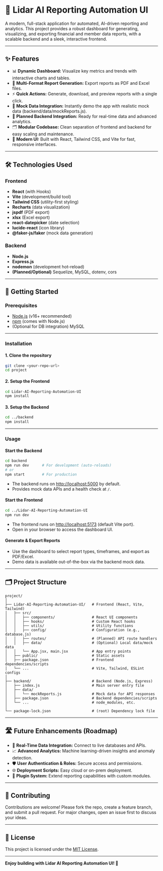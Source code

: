 # 🚀 Lidar AI Reporting Automation UI

A modern, full-stack application for automated, AI-driven reporting and analytics. This project provides a robust dashboard for generating, visualizing, and exporting financial and member data reports, with a scalable backend and a sleek, interactive frontend.

---

## ✨ Features

- 📊 **Dynamic Dashboard:** Visualize key metrics and trends with interactive charts and tables.
- 📝 **Multi-Format Report Generation:** Export reports as PDF and Excel files.
- ⚡ **Quick Actions:** Generate, download, and preview reports with a single click.
- 🧪 **Mock Data Integration:** Instantly demo the app with realistic mock data (backend/data/mockReports.js).
- 🔗 **Planned Backend Integration:** Ready for real-time data and advanced analytics.
- 🗂️ **Modular Codebase:** Clean separation of frontend and backend for easy scaling and maintenance.
- 🎨 **Modern UI:** Built with React, Tailwind CSS, and Vite for fast, responsive interfaces.

---

## 🛠️ Technologies Used

### **Frontend**
- **React** (with Hooks)
- **Vite** (development/build tool)
- **Tailwind CSS** (utility-first styling)
- **Recharts** (data visualization)
- **jspdf** (PDF export)
- **xlsx** (Excel export)
- **react-datepicker** (date selection)
- **lucide-react** (icon library)
- **@faker-js/faker** (mock data generation)

### **Backend**
- **Node.js**
- **Express.js**
- **nodemon** (development hot-reload)
- **(Planned/Optional)** Sequelize, MySQL, dotenv, cors

---

## 🚦 Getting Started

### **Prerequisites**
- [Node.js](https://nodejs.org/) (v16+ recommended)
- [npm](https://www.npmjs.com/) (comes with Node.js)
- (Optional for DB integration) MySQL

---

### **Installation**

#### **1. Clone the repository**
```bash
git clone <your-repo-url>
cd project
```

#### **2. Setup the Frontend**
```bash
cd Lidar-AI-Reporting-Automation-UI
npm install
```

#### **3. Setup the Backend**
```bash
cd ../backend
npm install
```

---

### **Usage**

#### **Start the Backend**
```bash
cd backend
npm run dev      # For development (auto-reloads)
# or
npm start        # For production
```
- The backend runs on [http://localhost:5000](http://localhost:5000) by default.
- Provides mock data APIs and a health check at `/`.

#### **Start the Frontend**
```bash
cd ../Lidar-AI-Reporting-Automation-UI
npm run dev
```
- The frontend runs on [http://localhost:5173](http://localhost:5173) (default Vite port).
- Open in your browser to access the dashboard UI.

#### **Generate & Export Reports**
- Use the dashboard to select report types, timeframes, and export as PDF/Excel.
- Demo data is available out-of-the-box via the backend mock data.

---

## 🗂️ Project Structure

```
project/
│
├── Lidar-AI-Reporting-Automation-UI/   # Frontend (React, Vite, Tailwind)
│   ├── src/
│   │   ├── components/                 # React UI components
│   │   ├── hooks/                      # Custom React hooks
│   │   ├── utils/                      # Utility functions
│   │   ├── config/                     # Configuration (e.g., database.js)
│   │   ├── routes/                     # (Planned) API route handlers
│   │   ├── data/                       # (Optional) Local data/mock data
│   │   └── App.jsx, main.jsx           # App entry points
│   ├── public/                         # Static assets
│   ├── package.json                    # Frontend dependencies/scripts
│   └── ...                             # Vite, Tailwind, ESLint configs
│
├── backend/                            # Backend (Node.js, Express)
│   ├── index.js                        # Main server entry file
│   ├── data/
│   │   └── mockReports.js              # Mock data for API responses
│   ├── package.json                    # Backend dependencies/scripts
│   └── ...                             # node_modules, etc.
│
└── package-lock.json                   # (root) Dependency lock file
```

---

## 🛣️ Future Enhancements (Roadmap)

- 🔄 **Real-Time Data Integration:** Connect to live databases and APIs.
- 📈 **Advanced Analytics:** Machine learning-driven insights and anomaly detection.
- 🛡️ **User Authentication & Roles:** Secure access and permissions.
- 🌐 **Deployment Scripts:** Easy cloud or on-prem deployment.
- 🧩 **Plugin System:** Extend reporting capabilities with custom modules.

---

## 🤝 Contributing

Contributions are welcome! Please fork the repo, create a feature branch, and submit a pull request. For major changes, open an issue first to discuss your ideas.

---

## 📄 License

This project is licensed under the [MIT License](LICENSE).

---

**Enjoy building with Lidar AI Reporting Automation UI! 🚀** 